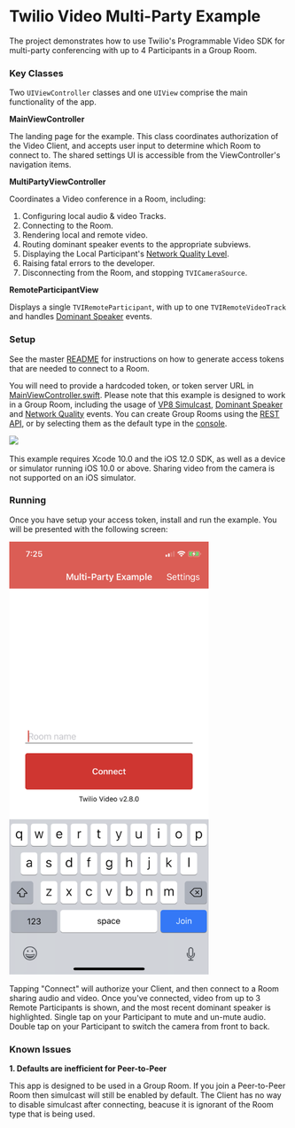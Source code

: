 # Twilio Video Multi-Party Example

The project demonstrates how to use Twilio's Programmable Video SDK for multi-party conferencing with up to 4 Participants in a Group Room.

### Key Classes

Two `UIViewController` classes and one `UIView` comprise the main functionality of the app.

**MainViewController**

The landing page for the example. This class coordinates authorization of the Video Client, and accepts user input to determine which Room to connect to. The shared settings UI is accessible from the ViewController's navigation items.

**MultiPartyViewController**

Coordinates a Video conference in a Room, including:

1. Configuring local audio & video Tracks.
2. Connecting to the Room.
3. Rendering local and remote video.
4. Routing dominant speaker events to the appropriate subviews.
5. Displaying the Local Participant's [Network Quality Level](https://www.twilio.com/docs/video/using-network-quality-api).
6. Raising fatal errors to the developer.
7. Disconnecting from the Room, and stopping `TVICameraSource`.

**RemoteParticipantView**

Displays a single `TVIRemoteParticipant`, with up to one `TVIRemoteVideoTrack` and handles [Dominant Speaker](https://www.twilio.com/docs/video/detecting-dominant-speaker) events.

### Setup

See the master [README](https://github.com/twilio/video-quickstart-swift/blob/master/README.md) for instructions on how to generate access tokens that are needed to connect to a Room.

You will need to provide a hardcoded token, or token server URL in [MainViewController.swift](MultiPartyExample/MainViewController.swift). Please note that this example is designed to work in a Group Room, including the usage of [VP8 Simulcast](https://www.twilio.com/docs/video/tutorials/working-with-vp8-simulcast), [Dominant Speaker](https://www.twilio.com/docs/video/detecting-dominant-speaker) and [Network Quality](https://www.twilio.com/docs/video/using-network-quality-api) events. You can create Group Rooms using the [REST API](https://www.twilio.com/docs/video/api/rooms-resource), or by selecting them as the default type in the [console](https://www.twilio.com/console/video/configure).

<kbd><img src="../images/quickstart/console-room-topology-group.png"/></kbd>

This example requires Xcode 10.0 and the iOS 12.0 SDK, as well as a device or simulator running iOS 10.0 or above. Sharing video from the camera is not supported on an iOS simulator.

### Running

Once you have setup your access token, install and run the example. You will be presented with the following screen:

<kbd><img width="360px" src="../images/quickstart/multi-party-home-screen.png"/></kbd>

Tapping "Connect" will authorize your Client, and then connect to a Room sharing audio and video. Once you've connected, video from up to 3 Remote Participants is shown, and the most recent dominant speaker is highlighted. Single tap on your Participant to mute and un-mute audio. Double tap on your Participant to switch the camera from front to back.

### Known Issues

**1. Defaults are inefficient for Peer-to-Peer**

This app is designed to be used in a Group Room. If you join a Peer-to-Peer Room then simulcast will still be enabled by default. The Client has no way to disable simulcast after connecting, beacuse it is ignorant of the Room type that is being used.
